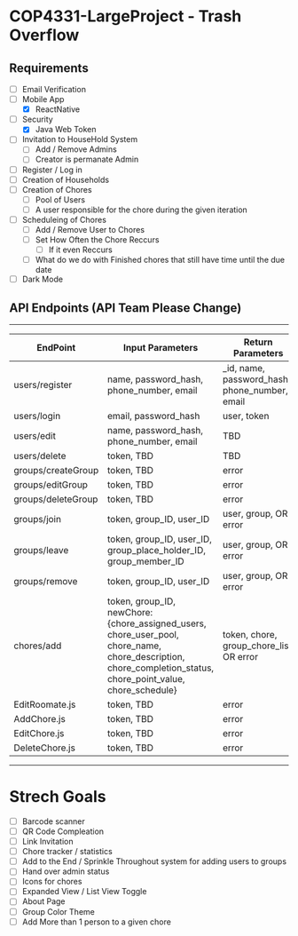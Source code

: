 # COP4331-LargeProject - Trash Overflow

## Requirements
- [ ] Email Verification
- [ ] Mobile App
  - [x] ReactNative
- [ ] Security
  - [x] Java Web Token
- [ ] Invitation to HouseHold System
  - [ ] Add / Remove Admins
  - [ ] Creator is permanate Admin
- [ ] Register / Log in
- [ ] Creation of Households
- [ ] Creation of Chores
  - [ ] Pool of Users
  - [ ] A user responsible for the chore during the given iteration
- [ ] Scheduleing of Chores
  - [ ] Add / Remove User to Chores
  - [ ] Set How Often the Chore Reccurs
    - [ ] If it even Reccurs
  - [ ] What do we do with Finished chores that still have time until the due date
- [ ] Dark Mode

## API Endpoints (API Team Please Change)

***

| EndPoint | Input Parameters | Return Parameters
| -------- | ---------------- | --------------
| users/register | name, password_hash, phone_number, email | _id, name, password_hash, phone_number, email
| users/login | email, password_hash | user, token
| users/edit | name, password_hash, phone_number, email | TBD
| users/delete | token, TBD | TBD
| groups/createGroup | token, TBD | error
| groups/editGroup | token, TBD | error
| groups/deleteGroup | token, TBD | error
| groups/join | token, group_ID, user_ID | user, group, OR error
| groups/leave | token, group_ID, user_ID, group_place_holder_ID, group_member_ID | user, group, OR error
| groups/remove | token, group_ID, user_ID | user, group, OR error
| chores/add | token, group_ID, newChore: {chore_assigned_users, chore_user_pool, chore_name, chore_description, chore_completion_status, chore_point_value, chore_schedule} | token, chore, group_chore_list, OR error
| EditRoomate.js | token, TBD | error
| AddChore.js | token, TBD | error
| EditChore.js | token, TBD | error
| DeleteChore.js | token, TBD | error
***
<!-- # Usage
### users/register
  *ROUTE*    POST api/users/register

  *DESC*     Register a user

  *ACCESS*   Public

  
```python
{ name, password_hash, phone_number, email}
``` -->



# Strech Goals
- [ ] Barcode scanner
- [ ] QR Code Compleation
- [ ] Link Invitation
- [ ] Chore tracker / statistics 
- [ ] Add to the End / Sprinkle Throughout system for adding users to groups
- [ ] Hand over admin status
- [ ] Icons for chores
- [ ] Expanded View / List View Toggle
- [ ] About Page 
- [ ] Group Color Theme
- [ ] Add More than 1 person to a given chore